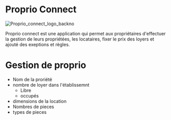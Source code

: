 # Proprio Connect
![Proprio_connect_logo_backno](https://github.com/user-attachments/assets/3862a525-904f-49b3-ad88-51d8fa0c4a52)


Proprio connect est une application qui permet aux propriétaires d'effectuer la gestion de leurs propriétées, les locataires, fixer le prix des loyers et ajouté des exeptions et règles.

# Gestion de proprio
- Nom de la proriété
- nombre de loyer dans l'établissemnt
    - Libre
    - occupés
- dimensions de la location
- Nombres de pieces
- types de pieces
